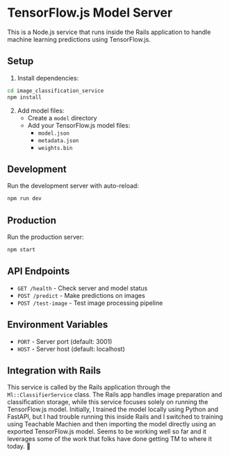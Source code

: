 # TensorFlow.js Model Server

This is a Node.js service that runs inside the Rails application to handle machine learning predictions using TensorFlow.js.

## Setup

1. Install dependencies:
```bash
cd image_classification_service
npm install
```

2. Add model files:
   - Create a `model` directory
   - Add your TensorFlow.js model files:
     - `model.json`
     - `metadata.json`
     - `weights.bin`

## Development

Run the development server with auto-reload:
```bash
npm run dev
```

## Production

Run the production server:
```bash
npm start
```

## API Endpoints

- `GET /health` - Check server and model status
- `POST /predict` - Make predictions on images
- `POST /test-image` - Test image processing pipeline

## Environment Variables

- `PORT` - Server port (default: 3001)
- `HOST` - Server host (default: localhost)

## Integration with Rails

This service is called by the Rails application through the `Ml::ClassifierService` class. The Rails app handles image preparation and classification storage, while this service focuses solely on running the TensorFlow.js model.
Initially, I trained the model locally using Python and FastAPI, but I had trouble running this inside Rails and I switched to training using Teachable Machien and then importing the model directly using an exported TensorFlow.js model.
Seems to be working well so far and it leverages some of the work that folks have done getting TM to where it today. :shrug: